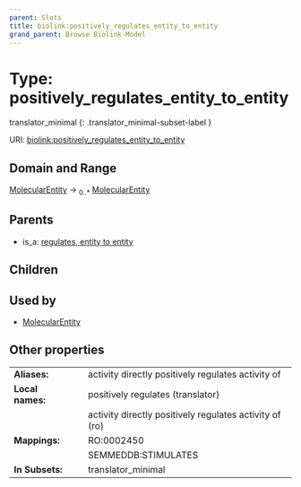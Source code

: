 ```yaml
---
parent: Slots
title: biolink:positively_regulates_entity_to_entity
grand_parent: Browse Biolink-Model
---
```


# Type: positively_regulates_entity_to_entity

translator_minimal
{: .translator_minimal-subset-label }




URI: [biolink:positively_regulates_entity_to_entity](https://w3id.org/biolink/vocab/positively_regulates_entity_to_entity)

## Domain and Range

[MolecularEntity](MolecularEntity.md) ->  <sub>0..*</sub> [MolecularEntity](MolecularEntity.md)

## Parents

 *  is_a: [regulates, entity to entity](regulates_entity_to_entity.md)

## Children


## Used by

 * [MolecularEntity](MolecularEntity.md)

## Other properties

|  |  |  |
| --- | --- | --- |
| **Aliases:** | | activity directly positively regulates activity of |
| **Local names:** | | positively regulates (translator) |
|  | | activity directly positively regulates activity of (ro) |
| **Mappings:** | | RO:0002450 |
|  | | SEMMEDDB:STIMULATES |
| **In Subsets:** | | translator_minimal |

